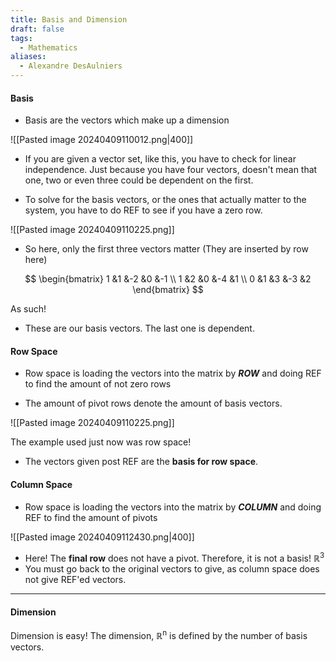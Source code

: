 ```yaml
---
title: Basis and Dimension
draft: false
tags:
  - Mathematics
aliases:
  - Alexandre DesAulniers
---
```

#### Basis  

- Basis are the vectors which make up a dimension 

![[Pasted image 20240409110012.png|400]]

- If you are given a vector set, like this, you have to check for linear independence. Just because you have four vectors, doesn't mean that one, two or even three could be dependent on the first.

- To solve for the basis vectors, or the ones that actually matter to the system, you have to do REF to see if you have a zero row.

![[Pasted image 20240409110225.png]]

- So here, only the first three vectors matter (They are inserted by row here)

$$
\begin{bmatrix}
1 &1 &-2 &0 &-1 \\
1 &2 &0 &-4 &1 \\
0 &1 &3 &-3 &2
\end{bmatrix}
$$

As such! 
- These are our basis vectors. The last one is dependent. 

#### Row Space

- Row space is loading the vectors into the matrix by ***ROW*** and doing REF to find the amount of not zero rows

- The amount of pivot rows denote the amount of basis vectors. 

![[Pasted image 20240409110225.png]]

The example used just now was row space! 
- The vectors given post REF are the **basis for row space**. 

#### Column Space

- Row space is loading the vectors into the matrix by ***COLUMN*** and doing REF to find the amount of pivots

![[Pasted image 20240409112430.png|400]]

- Here! The **final row** does not have a pivot. Therefore, it is not a basis! ℝ<sup>3</sup>
- You must go back to the original vectors to give, as column space does not give REF'ed vectors.

---
#### Dimension

Dimension is easy! The dimension, ℝ<sup>n</sup> is defined by the number of basis vectors. 
